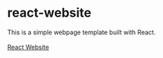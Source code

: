 # react-website
This is a simple webpage template built with React.
<br><br>
<a href="https://dobarbrend.github.io/react-website/" target="_blank">React Website</a>
<br><br>

